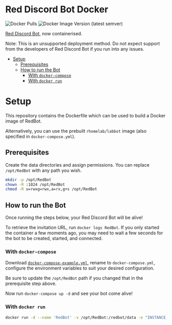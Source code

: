 # Red Discord Bot Docker

![Docker Pulls](https://img.shields.io/docker/pulls/rhomelab/red-discordbot?logo=docker&style=for-the-badge)
![Docker Image Version (latest semver)](https://img.shields.io/docker/v/rhomelab/red-discordbot?label=red%20version&logo=discord&style=for-the-badge)

[Red Discord Bot](https://discord.red), now containerised.

Note: This is an unsupported deployment method. Do not expect support from the developers of Red Discord Bot if you run into any issues.

- [Setup](#setup)
	- [Prerequisites](#prerequisites)
	- [How to run the Bot](#how-to-run-the-bot)
		- [With `docker-compose`](#with-docker-compose)
		- [With `docker run`](#with-docker-run)

# Setup

This repository contains the Dockerfile which can be used to build a Docker image of RedBot.

Alternatively, you can use the prebuilt `rhomelab/labbot` image (also specified in `docker-compose.yml`).

## Prerequisites

Create the data directories and assign permissions. You can replace `/opt/RedBot` with any path you wish.

```bash
mkdir -p /opt/RedBot
chown -R :1024 /opt/RedBot
chmod -R u=rwxg=rwx,a=rx,g+s /opt/RedBot
```

## How to run the Bot

Once running the steps below, your Red Discord Bot will be alive!

To retrieve the invitation URL, run `docker logs RedBot`. If you only started the container a few moments ago, you may need to wait a few seconds for the bot to be created, started, and connected.

### With `docker-compose`

Download [`docker-compose-example.yml`](docker-compose-example.yml), rename to `docker-compose.yml`, configure the environment variables to suit your desired configuration.

Be sure to update the `/opt/RedBot` path if you changed that in the prerequisite step above.

Now run `docker-compose up -d` and see your bot come alive!

### With `docker run`

```bash
docker run -d --name 'RedBot' -v /opt/RedBot:/redbot/data -e "INSTANCE_NAME=RedBot" -e "PREFIX=^" -e "TOKEN=yourBotToken" rhomelab/Red-DiscordBot:latest
```
